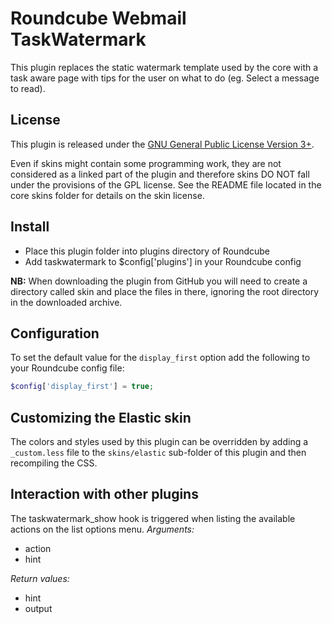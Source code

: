 Roundcube Webmail TaskWatermark
===============================
This plugin replaces the static watermark template used by the core with a task
aware page with tips for the user on what to do (eg. Select a message to read).

License
-------
This plugin is released under the [GNU General Public License Version 3+][gpl].

Even if skins might contain some programming work, they are not considered
as a linked part of the plugin and therefore skins DO NOT fall under the
provisions of the GPL license. See the README file located in the core skins
folder for details on the skin license.

Install
-------
* Place this plugin folder into plugins directory of Roundcube
* Add taskwatermark to $config['plugins'] in your Roundcube config

**NB:** When downloading the plugin from GitHub you will need to create a
directory called skin and place the files in there, ignoring the root
directory in the downloaded archive.

Configuration
-------------
To set the default value for the `display_first` option add the following to
your Roundcube config file:
```php
$config['display_first'] = true;
```

Customizing the Elastic skin
----------------------------
The colors and styles used by this plugin can be overridden by adding a
`_custom.less` file to the `skins/elastic` sub-folder of this plugin and
then recompiling the CSS.

Interaction with other plugins
------------------------------
The taskwatermark_show hook is triggered when listing the available actions on
the list options menu.
*Arguments:*
 * action
 * hint

*Return values:*
 * hint
 * output

[gpl]: https://www.gnu.org/licenses/gpl.html